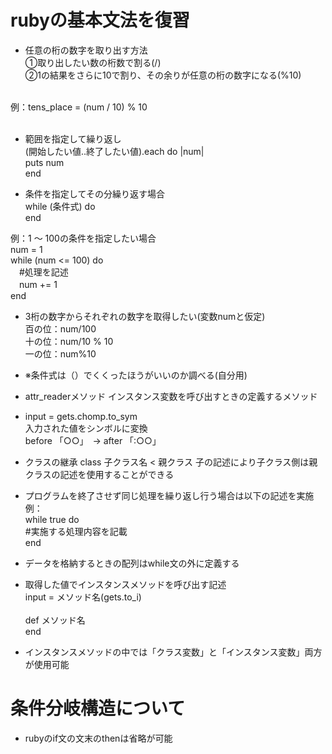 # rubyの基本文法を復習

- 任意の桁の数字を取り出す方法<br>
  ①取り出したい数の桁数で割る(/)<br>
  ②1の結果をさらに10で割り、その余りが任意の桁の数字になる(%10)
<br>
  例：tens_place = (num / 10) % 10<br>
  <br>

- 範囲を指定して繰り返し<br>
  (開始したい値..終了したい値).each do |num|<br>
    puts num<br>
  end<br>

- 条件を指定してその分繰り返す場合<br>
  while (条件式) do<br>
  end

例：1 ～ 100の条件を指定したい場合<br>
num = 1<br>
while (num <= 100) do <br>
  　#処理を記述<br>
　num += 1<br>
end

- 3桁の数字からそれぞれの数字を取得したい(変数numと仮定)<br>
  百の位：num/100<br>
  十の位：num/10 % 10<br>
  一の位：num%10<br>

- ※条件式は（）でくくったほうがいいのか調べる(自分用)

- attr_readerメソッド
  インスタンス変数を呼び出すときの定義するメソッド

- input = gets.chomp.to_sym<br>
  入力された値をシンボルに変換<br>
  before 「○○」　→ after 「:○○」

- クラスの継承
  class 子クラス名 < 親クラス
  子の記述により子クラス側は親クラスの記述を使用することができる

- プログラムを終了させず同じ処理を繰り返し行う場合は以下の記述を実施<br>
  例：<br>
  while true do<br>
    #実施する処理内容を記載<br>
  end

- データを格納するときの配列はwhile文の外に定義する

- 取得した値でインスタンスメソッドを呼び出す記述<br>
  input = メソッド名(gets.to_i)<br>
  <br>
  def メソッド名<br>
  end

- インスタンスメソッドの中では「クラス変数」と「インスタンス変数」両方が使用可能

# 条件分岐構造について
- rubyのif文の文末のthenは省略が可能

